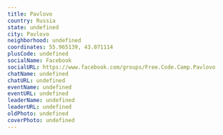 ```yaml
---
title: Pavlovo
country: Russia
state: undefined
city: Pavlovo
neighborhood: undefined
coordinates: 55.965139, 43.071114
plusCode: undefined
socialName: Facebook
socialURL: https://www.facebook.com/groups/Free.Code.Camp.Pavlovo
chatName: undefined
chatURL: undefined
eventName: undefined
eventURL: undefined
leaderName: undefined
leaderURL: undefined
oldPhoto: undefined
coverPhoto: undefined
---
```

